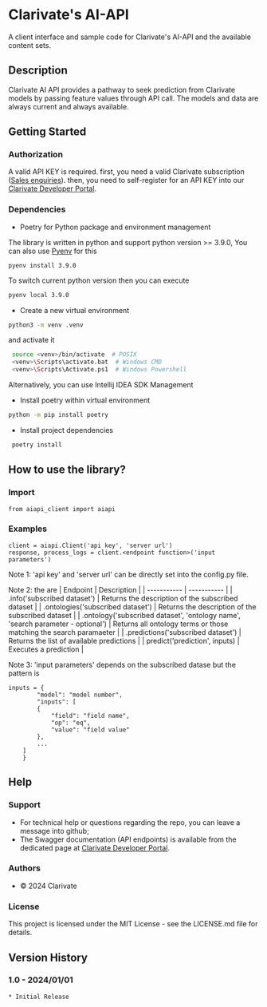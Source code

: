 # Clarivate's AI-API

A client interface and sample code for Clarivate's AI-API and the available content sets.

## Description

Clarivate AI API provides a pathway to seek prediction from Clarivate models by passing feature values through API call.
The models and data are always current and always available.

## Getting Started

### Authorization
A valid API KEY is required.
first, you need a valid Clarivate subscription ([Sales enquiries](https://clarivate.com/contact-us/sales-enquiries/)).
then, you need to self-register for an API KEY into our [Clarivate Developer Portal](https://developer.clarivate.com/).

### Dependencies

* Poetry for Python package and environment management

The library is written in python and support python version >= 3.9.0, You can also use [Pyenv](https://github.com/pyenv/pyenv) for this
```
pyenv install 3.9.0
```

To switch current python version then you can execute
```bash
pyenv local 3.9.0
```

* Create a new virtual environment
```bash
python3 -m venv .venv
```

and activate it
```bash
 source <venv>/bin/activate  # POSIX
 <venv>\Scripts\activate.bat  # Windows CMD
 <venv>\Scripts\Activate.ps1  # Windows Powershell
```

Alternatively, you can use Intellij IDEA SDK Management

* Install poetry within virtual environment
```bash
python -m pip install poetry
```

* Install project dependencies
```bash
 poetry install
```

## How to use the library?
### Import

```
from aiapi_client import aiapi
```

### Examples
```
client = aiapi.Client('api key', 'server url')
response, process_logs = client.<endpoint function>('input parameters')
```

Note 1: 'api key' and 'server url' can be directly set into the config.py file.

Note 2: the <endpoint function> are
| Endpoint | Description |
| ----------- | ----------- |
| .info('subscribed dataset') | Returns the description of the subscribed dataset |
| .ontologies('subscribed dataset') | Returns the description of the subscribed dataset |
| .ontology('subscribed dataset', 'ontology name', 'search parameter - optional') | Returns all ontology terms or those matching the search paramaeter |
| .predictions('subscribed dataset') | Returns the list of available predictions |
| predict('prediction', inputs) | Executes a prediction |

Note 3: 'input parameters' depends on the subscribed datase but the pattern is
```
inputs = {
        "model": "model number",
        "inputs": [
        {
            "field": "field name",
            "op": "eq",
            "value": "field value"
        },
        ...
    ]
    }
```

## Help
### Support
* For technical help or questions regarding the repo, you can leave a message into github;
* The Swagger documentation (API endpoints) is available from the dedicated page at [Clarivate Developer Portal](https://developer.clarivate.com/apis/ric-download-api).

### Authors
* © 2024 Clarivate

### License
This project is licensed under the MIT License - see the LICENSE.md file for details.

## Version History
### 1.0 - 2024/01/01
    * Initial Release
